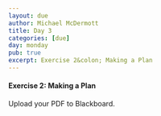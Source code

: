 ```yaml
---
layout: due
author: Michael McDermott
title: Day 3
categories: [due]
day: monday
pub: true
excerpt: Exercise 2&colon; Making a Plan
---
```

#### Exercise 2: Making a Plan
Upload your PDF to Blackboard.
